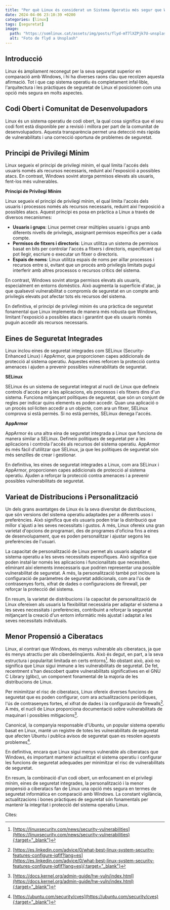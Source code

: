 ```yaml
---
title: "Per què Linux és considerat un Sistema Operatiu més segur que Windows?"
date: 2024-04-06 23:10:39 +0200
categories: [linux]
tags: [seguretat]
image:
  path: "https://somlinux.cat/assets/img/posts/flyd-mT7lXZPjk7U-unsplash-seguretat.jpg"
  alt: "Foto de flyd a Unsplash"
---
```


## Introducció

Linux és àmpliament reconegut per la seva seguretat superior en comparació amb Windows, i hi ha diverses raons clau que recolzen aquesta afirmació. Tot i que cap sistema operatiu és completament infal·lible, l'arquitectura i les pràctiques de seguretat de Linux el posicionen com una opció més segura en molts aspectes.

## Codi Obert i Comunitat de Desenvolupadors

Linux és un sistema operatiu de codi obert, la qual cosa significa que el seu codi font està disponible per a revisió i millora per part de la comunitat de desenvolupadors. Aquesta transparència permet una detecció més ràpida de vulnerabilitats i una correcció oportuna de problemes de seguretat.

## Principi de Privilegi Mínim

Linux segueix el principi de privilegi mínim, el qual limita l'accés dels usuaris només als recursos necessaris, reduint així l'exposició a possibles atacs. En contrast, Windows sovint atorga permisos elevats als usuaris, fent-los més vulnerables.

**Principi de Privilegi Mínim**

Linux segueix el principi de privilegi mínim, el qual limita l'accés dels usuaris i processos només als recursos necessaris, reduint així l'exposició a possibles atacs. Aquest principi es posa en pràctica a Linux a través de diversos mecanismes:

- **Usuaris i grups**: Linux permet crear múltiples usuaris i grups amb diferents nivells de privilegis, assignant permisos específics per a cada compte.
- **Permisos de fitxers i directoris**: Linux utilitza un sistema de permisos basat en bits per controlar l'accés a fitxers i directoris, especificant qui pot llegir, escriure o executar un fitxer o directoris.
- **Espais de noms**: Linux utilitza espais de noms per aïllar processos i recursos entre si, evitant que un procés amb privilegis limitats pugui interferir amb altres processos o recursos crítics del sistema.

En contrast, Windows sovint atorga permisos elevats als usuaris, especialment en entorns domèstics. Això augmenta la superfície d'atac, ja que qualsevol vulnerabilitat o compromís de seguretat en un compte amb privilegis elevats pot afectar tots els recursos del sistema.

En definitiva, el principi de privilegi mínim és una pràctica de seguretat fonamental que Linux implementa de manera més robusta que Windows, limitant l'exposició a possibles atacs i garantint que els usuaris només puguin accedir als recursos necessaris.

## Eines de Seguretat Integrades

Linux inclou eines de seguretat integrades com SELinux (Security-Enhanced Linux) i AppArmor, que proporcionen capes addicionals de protecció al sistema operatiu. Aquestes eines reforcen la protecció contra amenaces i ajuden a prevenir possibles vulnerabilitats de seguretat.

**SELinux**

SELinux és un sistema de seguretat integrat al nucli de Linux que defineix controls d'accés per a les aplicacions, els processos i els fitxers dins d'un sistema. Funciona mitjançant polítiques de seguretat, que són un conjunt de regles per indicar quins elements es poden accedir. Quan una aplicació o un procés sol·liciten accedir a un objecte, com ara un fitxer, SELinux comprova si està permès. Si no està permès, SELinux denega l'accés.

**AppArmor**

AppArmor és una altra eina de seguretat integrada a Linux que funciona de manera similar a SELinux. Defineix polítiques de seguretat per a les aplicacions i controla l'accés als recursos del sistema operatiu. AppArmor és més fàcil d'utilitzar que SELinux, ja que les polítiques de seguretat són més senzilles de crear i gestionar.

En definitiva, les eines de seguretat integrades a Linux, com ara SELinux i AppArmor, proporcionen capes addicionals de protecció al sistema operatiu. Ajuden a reforçar la protecció contra amenaces i a prevenir possibles vulnerabilitats de seguretat.

## Varieat de Distribucions i Personalització

Un dels grans avantatges de Linux és la seva diversitat de distribucions, que són versions del sistema operatiu adaptades per a diferents usos i preferències. Això significa que els usuaris poden triar la distribució que millor s'ajusti a les seves necessitats i gustos. A més, Linux ofereix una gran varietat d'opcions de programari, des de programes d'oficina fins a eines de desenvolupament, que es poden personalitzar i ajustar segons les preferències de l'usuari.

La capacitat de personalització de Linux permet als usuaris adaptar el sistema operatiu a les seves necessitats específiques. Això significa que poden instal·lar només les aplicacions i funcionalitats que necessiten, eliminant així elements innecessaris que podrien representar una possible vulnerabilitat de seguretat. A més, la personalització també pot incloure la configuració de paràmetres de seguretat addicionals, com ara l'ús de contrasenyes forts, xifrat de dades o configuracions de firewall, per reforçar la protecció del sistema.

En resum, la varietat de distribucions i la capacitat de personalització de Linux ofereixen als usuaris la flexibilitat necessària per adaptar el sistema a les seves necessitats i preferències, contribuint a reforçar la seguretat mitjançant la creació d'un entorn informàtic més ajustat i adaptat a les seves necessitats individuals.

## Menor Propensió a Ciberatacs

Linux, al contrari que Windows, és menys vulnerable als ciberatacs, ja que és menys atractiu per als ciberdelinqüents. Això és degut, en part, a la seva estructura i popularitat limitada en certs entorns[^footnote]. No obstant això, això no significa que Linux sigui immune a les vulnerabilitats de seguretat. De fet, recentment s'han descobert quatre vulnerabilitats significatives en el GNU C Library (glibc), un component fonamental de la majoria de les distribucions de Linux.

Per minimitzar el risc de ciberatacs, Linux ofereix diverses funcions de seguretat que es poden configurar, com ara actualitzacions periòdiques, l'ús de contrasenyes fortes, el xifrat de dades i la configuració de firewalls[^fn-nth-2]. A més, el nucli de Linux proporciona documentació sobre vulnerabilitats de maquinari i possibles mitigacions[^fn-nth-3].

Canonical, la companyia responsable d'Ubuntu, un popular sistema operatiu basat en Linux, manté un registre de totes les vulnerabilitats de seguretat que afecten Ubuntu i publica avisos de seguretat quan es resolen aquests problemes[^fn-nth-4].

En definitiva, encara que Linux sigui menys vulnerable als ciberatacs que Windows, és important mantenir actualitzat el sistema operatiu i configurar les funcions de seguretat adequades per minimitzar el risc de vulnerabilitats de seguretat.

En resum, la combinació d'un codi obert, un enfocament en el privilegi mínim, eines de seguretat integrades, la personalització i la menor propensió a ciberatacs fan de Linux una opció més segura en termes de seguretat informàtica en comparació amb Windows. La constant vigilància, actualitzacions i bones pràctiques de seguretat són fonamentals per mantenir la integritat i protecció del sistema operatiu Linux.

Cites:

[^footnote]: [https://linuxsecurity.com/news/security-vulnerabilities](https://linuxsecurity.com/news/security-vulnerabilities){:target="_blank"}
[^fn-nth-2]: [https://es.linkedin.com/advice/0/what-best-linux-system-security-features-configure-iqflf?lang=es](https://es.linkedin.com/advice/0/what-best-linux-system-security-features-configure-iqflf?lang=es){:target="_blank"}
[^fn-nth-3]: [https://docs.kernel.org/admin-guide/hw-vuln/index.html](https://docs.kernel.org/admin-guide/hw-vuln/index.html){:target="_blank"}
[^fn-nth-4]: [https://ubuntu.com/security/cves](https://ubuntu.com/security/cves){:target="_blank"}
[^fn-nth-5]: [https://www.cvedetails.com/vulnerability-list/vendor_id-33/product_id-47/Linux-Linux-Kernel.html](https://www.cvedetails.com/vulnerability-list/vendor_id-33/product_id-47/Linux-Linux-Kernel.html){:target="_blank"}
